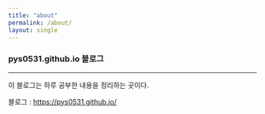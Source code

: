```yaml
---
title: "about"
permalink: /about/
layout: single
---
```


### pys0531.github.io 블로그
-----

이 블로그는 하루 공부한 내용을 정리하는 곳이다.

블로그 : <https://pys0531.github.io/>